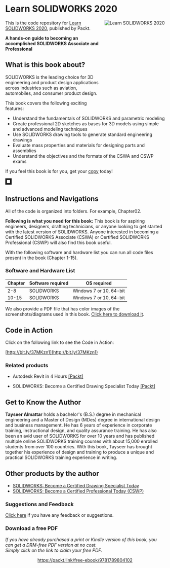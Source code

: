 


# Learn SOLIDWORKS 2020

<a href="https://www.packtpub.com/business-other/learn-solidworks-2020?utm_source=github&utm_medium=repository&utm_campaign=978-1-78980-410-2"><img src="https://www.packtpub.com/media/catalog/product/cache/e4d64343b1bc593f1c5348fe05efa4a6/9/7/9781789804102-original.png" alt="Learn SOLIDWORKS 2020" height="256px" align="right"></a>

This is the code repository for [Learn SOLIDWORKS 2020](https://www.packtpub.com/business-other/learn-solidworks-2020?utm_source=github&utm_medium=repository&utm_campaign=978-1-78980-410-2), published by Packt.

**A hands-on guide to becoming an accomplished SOLIDWORKS Associate and Professional**

## What is this book about?
SOLIDWORKS is the leading choice for 3D engineering and product design applications across industries such as aviation, automobiles, and consumer product design.

This book covers the following exciting features:
* Understand the fundamentals of SOLIDWORKS and parametric modeling
* Create professional 2D sketches as bases for 3D models using simple and advanced modeling techniques
* Use SOLIDWORKS drawing tools to generate standard engineering drawings
* Evaluate mass properties and materials for designing parts and assemblies
* Understand the objectives and the formats of the CSWA and CSWP exams

If you feel this book is for you, get your [copy](https://www.amazon.com/dp/1789804108) today!

<a href="https://www.packtpub.com/?utm_source=github&utm_medium=banner&utm_campaign=GitHubBanner"><img src="https://raw.githubusercontent.com/PacktPublishing/GitHub/master/GitHub.png" 
alt="https://www.packtpub.com/" border="5" /></a>

## Instructions and Navigations
All of the code is organized into folders. For example, Chapter02.

**Following is what you need for this book:**
This book is for aspiring engineers, designers, drafting technicians, or anyone looking to get started with the latest version of SOLIDWORKS. Anyone interested in becoming a Certified SOLIDWORKS Associate (CSWA) or Certified SOLIDWORKS Professional (CSWP) will also find this book useful.

With the following software and hardware list you can run all code files present in the book (Chapter 1-15).

### Software and Hardware List

| Chapter  | Software required                   | OS required                        |
| -------- | ------------------------------------| -----------------------------------|
| 2-8      | SOLIDWORKS                          | Windows 7 or 10, 64-bit            |
| 10-15    | SOLIDWORKS                          | Windows 7 or 10, 64-bit            |


We also provide a PDF file that has color images of the screenshots/diagrams used in this book. [Click here to download it](https://static.packt-cdn.com/downloads/9781789804102_ColorImages.pdf).

## Code in Action

Click on the following link to see the Code in Action:

[http://bit.ly/37MKzn1](http://bit.ly/37MKzn1)

### Related products
* Autodesk Revit in 4 Hours [[Packt]](https://www.packtpub.com/business/autodesk-revit-4-hours-video?utm_source=github&utm_medium=repository&utm_campaign=9781838551728)

* SOLIDWORKS: Become a Certified Drawing Specialist Today [[Packt]](https://www.packtpub.com/programming/solidworks-become-a-certified-drawing-specialist-today-video?utm_source=github&utm_medium=repository&utm_campaign=9781839218507)

## Get to Know the Author
**Tayseer Almattar**
holds a bachelor's (B.S.) degree in mechanical engineering and a Master of Design (MDes) degree in international design and business management. He has 6 years of experience in corporate training, instructional design, and quality assurance training. He has also been an avid user of SOLIDWORKS for over 10 years and has published multiple online SOLIDWORKS training courses with about 15,000 enrolled students from over 100 countries. With this book, Tayseer has brought together his experience of design and training to produce a unique and practical SOLIDWORKS training experience in writing.



## Other products by the author
* [SOLIDWORKS: Become a Certified Drawing Specialist Today](https://www.packtpub.com/programming/solidworks-become-a-certified-drawing-specialist-today-video?utm_source=github&utm_medium=repository&utm_campaign=9781839218507)
* [SOLIDWORKS: Become a Certified Professional Today (CSWP)](https://www.packtpub.com/business-other/solidworks-become-a-certified-professional-today-cswp-video?utm_source=github&utm_medium=repository&utm_campaign=9781838983666)

### Suggestions and Feedback
[Click here](https://docs.google.com/forms/d/e/1FAIpQLSdy7dATC6QmEL81FIUuymZ0Wy9vH1jHkvpY57OiMeKGqib_Ow/viewform) if you have any feedback or suggestions.

### Download a free PDF

 <i>If you have already purchased a print or Kindle version of this book, you can get a DRM-free PDF version at no cost.<br>Simply click on the link to claim your free PDF.</i>
<p align="center"> <a href="https://packt.link/free-ebook/9781789804102">https://packt.link/free-ebook/9781789804102 </a> </p>
